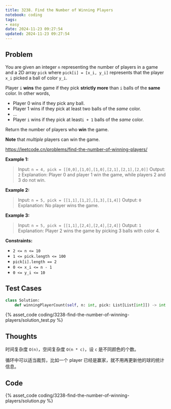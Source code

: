 ```yaml
---
title: 3238. Find the Number of Winning Players
notebook: coding
tags:
- easy
date: 2024-11-23 09:27:54
updated: 2024-11-23 09:27:54
---
```

## Problem

You are given an integer `n` representing the number of players in a game and a 2D array `pick` where `pick[i] = [x_i, y_i]` represents that the player `x_i` picked a ball of color `y_i`.

Player `i` **wins** the game if they pick **strictly more** than `i` balls of the **same** color. In other words,

- Player 0 wins if they pick any ball.
- Player 1 wins if they pick at least two balls of the _same_ color.
- ...
- Player `i` wins if they pick at least`i + 1` balls of the _same_ color.

Return the number of players who **win** the game.

**Note** that _multiple_ players can win the game.

<https://leetcode.cn/problems/find-the-number-of-winning-players/>

**Example 1:**

> Input: `n = 4, pick = [[0,0],[1,0],[1,0],[2,1],[2,1],[2,0]]`
> Output: `2`
> Explanation:
> Player 0 and player 1 win the game, while players 2 and 3 do not win.

**Example 2:**

> Input: `n = 5, pick = [[1,1],[1,2],[1,3],[1,4]]`
> Output: `0`
> Explanation:
> No player wins the game.

**Example 3:**

> Input: `n = 5, pick = [[1,1],[2,4],[2,4],[2,4]]`
> Output: `1`
> Explanation:
> Player 2 wins the game by picking 3 balls with color 4.

**Constraints:**

- `2 <= n <= 10`
- `1 <= pick.length <= 100`
- `pick[i].length == 2`
- `0 <= x_i <= n - 1`
- `0 <= y_i <= 10`

## Test Cases

``` python
class Solution:
    def winningPlayerCount(self, n: int, pick: List[List[int]]) -> int:
```

{% asset_code coding/3238-find-the-number-of-winning-players/solution_test.py %}

## Thoughts

时间复杂度 `O(n)`，空间复杂度 `O(n * c)`，设 `c` 是不同颜色的个数。

循环中可以适当裁剪，比如一个 player 已经是赢家，就不用再更新他的球的统计信息。

## Code

{% asset_code coding/3238-find-the-number-of-winning-players/solution.py %}
